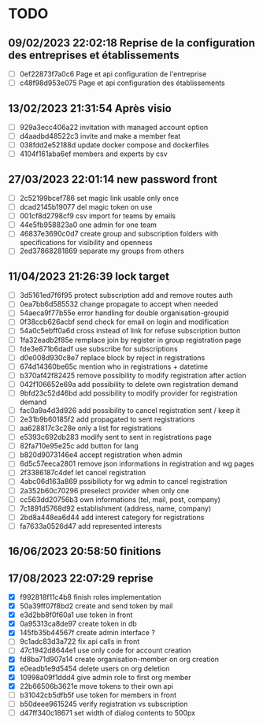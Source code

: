 # TODO
## 09/02/2023 22:02:18 Reprise de la configuration des entreprises et établissements
- [ ] 0ef22873f7a0c6 Page et api configuration de l'entreprise
- [ ] c48f98d953e075 Page et api configuration des établissements
## 13/02/2023 21:31:54 Après visio
- [ ] 929a3ecc406a22 invitation with managed account option
- [ ] d4aadbd48522c3 invite and make a member feat
- [ ] 038fdd2e52188d update docker compose and dockerfiles
- [ ] 4104f161aba6ef members and experts by csv
## 27/03/2023 22:01:14 new password front
- [ ] 2c52199bcef786 set magic link usable only once
- [ ] dcad2145b19077 del magic token on use
- [ ] 001cf8d2798cf9 csv import for teams by emails
- [ ] 44e5fb958823a0 one admin for one team
- [ ] 46837e3690c0d7 create group and subscription folders with specifications for visibility and openness
- [ ] 2ed37868281869 separate my groups from others
## 11/04/2023 21:26:39 lock target
- [ ] 3d5161ed7f6f95 protect subscription add and remove routes auth
- [ ] 0ea7bb6d585532 change propagate to accept when needed
- [ ] 54aeca9f77b55e error handling for double organisation-groupid
- [ ] 0f38ccb626acbf send check for email on login and modification
- [ ] 54a0c5ebff0a6d cross instead of link for refuse subscription button
- [ ] 1fa32eadb2f85e remplace join by register in group registration page
- [ ] fde3e871b6dadf use subscribe for subscriptions
- [ ] d0e008d930c8e7 replace block by reject in registrations
- [ ] 674d14360be65c mention who in registrations + datetime
- [ ] b370af42f82425 remove possibility to modify registration after action
- [ ] 042f106652e69a add possibility to delete own registration demand
- [ ] 9bfd23c52d46bd add possibility to modify provider for registration demand
- [ ] fac0a9a4d3d926 add possibility to cancel registration sent / keep it
- [ ] 2e31b9b60185f2 add propagated to sent registrations
- [ ] aa628817c3c28e only a list for registrations
- [ ] e5393c692db283 modify sent to sent in registrations page
- [ ] 82fa710e95e25c add button for lang
- [ ] b820d9073146e4 accept registration when admin
- [ ] 6d5c57eeca2801 remove json informations in registration and wg pages
- [ ] 2f3386187c4def let cancel registration
- [ ] 4abc06d163a869 pssibilioty for wg admin to cancel registration
- [ ] 2a352b60c70296 preselect provider when only one
- [ ] cc563dd20756b3 own informations (tel, mail, post, company)
- [ ] 7c1891d5768d92 establishment (address, name, company)
- [ ] 2bd8a448ea6d44 add interest category for registrations
- [ ] fa7633a0526d47 add represented interests
## 16/06/2023 20:58:50 finitions
## 17/08/2023 22:07:29 reprise
- [x] f992818f11c4b8 finish roles implementation
- [x] 50a39ff07f8bd2 create and send token by mail
- [x] e3d2bb8f0f60a1 use token in front
- [x] 0a95313ca8de97 create token in db
- [x] 145fb35b44567f create admin interface ?
- [ ] 9c1adc83d3a722 fix api calls in front
- [ ] 47c1942d8644e1 use only code for account creation
- [x] fd8ba71d907a14 create organisation-member on org creation
- [x] e0eadb1e9d5454 delete users on org deletion
- [x] 10998a09f1ddd4 give admin role to first org member
- [x] 22b66506b3621e move tokens to their own api
- [ ] b31042cb5dfb5f use token for members in front
- [ ] b50deee9615245 verify registration vs subscription  
- [ ] d47ff340c18671 set width of dialog contents to 500px  
